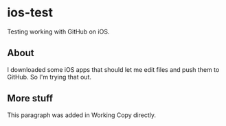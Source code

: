 # ios-test

Testing working with GitHub on iOS.

## About

I downloaded some iOS apps that should let me edit files and push them
to GitHub. So I'm trying that out.

## More stuff

This paragraph was added in Working Copy directly.